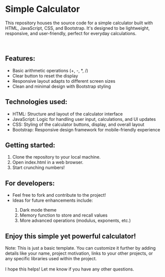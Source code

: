 <h1> Simple Calculator </h1>
<p> This repository houses the source code for a simple calculator built with HTML, JavaScript, CSS, and Bootstrap. It's designed to be lightweight, responsive, and user-friendly, perfect for everyday calculations.
</p> <br>

<h2>Features:</h2>
<ul>
  <li>Basic arithmetic operations (+, -, *, /)</li>
  <li>Clear button to reset the display</li>
  <li>Responsive layout adapts to different screen sizes</li>
  <li>Clean and minimal design with Bootstrap styling</li>
</ul>
<h2>Technologies used:</h2>

<ul>
  <li>HTML: Structure and layout of the calculator interface</li>
  <li>JavaScript: Logic for handling user input, calculations, and UI updates</li>
  <li>CSS: Styling of the calculator buttons, display, and overall layout</li>
  <li>Bootstrap: Responsive design framework for mobile-friendly experience</li>
</ul>

<h2>Getting started:</h2>

<ol>
  <li>Clone the repository to your local machine.</li>
  <li>Open index.html in a web browser.</li>
  <li>Start crunching numbers!</li>
</ol>

<h2>For developers:</h2>

<ul>
  <li>Feel free to fork and contribute to the project!</li>
  <li>Ideas for future enhancements include:</li>
  <ol>
    <li>Dark mode theme</li>
    <li>Memory function to store and recall values</li>
    <li>More advanced operations (modulus, exponents, etc.)</li>
  </ol>
</ul>

<h2>Enjoy this simple yet powerful calculator!</h2>

<p>
  Note: This is just a basic template. You can customize it further by adding details like your name, project motivation, links to your other projects, or any specific libraries used within the project.<br>
  <br>I hope this helps! Let me know if you have any other questions.
</p>


